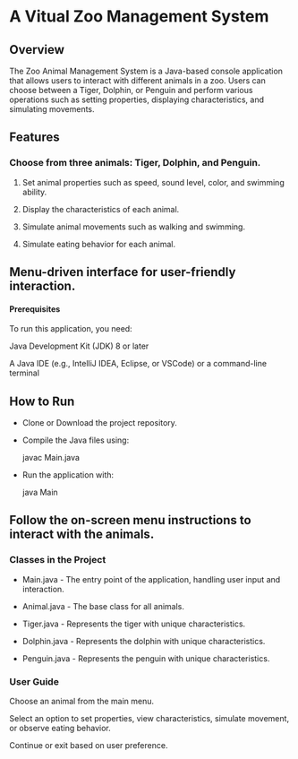 # A Vitual Zoo Management System

## Overview
The Zoo Animal Management System is a Java-based console application that allows users to interact with different animals in a zoo. Users can choose between a Tiger, Dolphin, or Penguin and perform various operations such as setting properties, displaying characteristics, and simulating movements.

## Features

### Choose from three animals: Tiger, Dolphin, and Penguin.

1. Set animal properties such as speed, sound level, color, and swimming ability.

2. Display the characteristics of each animal.

3. Simulate animal movements such as walking and swimming.

4. Simulate eating behavior for each animal.

## Menu-driven interface for user-friendly interaction.

#### Prerequisites

To run this application, you need:

Java Development Kit (JDK) 8 or later

A Java IDE (e.g., IntelliJ IDEA, Eclipse, or VSCode) or a command-line terminal

## How to Run

- Clone or Download the project repository.

- Compile the Java files using:

  javac Main.java

- Run the application with:

  java Main

## Follow the on-screen menu instructions to interact with the animals.

### Classes in the Project

- Main.java - The entry point of the application, handling user input and interaction.

- Animal.java - The base class for all animals.

- Tiger.java - Represents the tiger with unique characteristics.

- Dolphin.java - Represents the dolphin with unique characteristics.

- Penguin.java - Represents the penguin with unique characteristics.

### User Guide

Choose an animal from the main menu.

Select an option to set properties, view characteristics, simulate movement, or observe eating behavior.

Continue or exit based on user preference.

